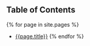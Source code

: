 ## Table of Contents

{% for page in site.pages %}
 - [{{page.title}}]({{site.url}}{{page.url}})
{% endfor %}